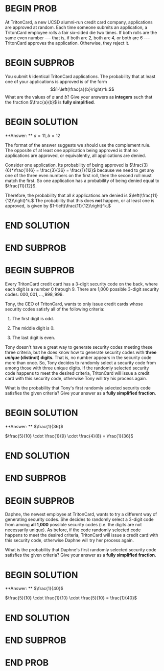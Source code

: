 # BEGIN PROB

At TritonCard, a new UCSD alumni-run credit card company, applications
are approved at random. Each time someone submits an application, a
TritonCard employee rolls a fair six-sided die two times. If both rolls
are the same even number --- that is, if both are 2, both are 4, or both
are 6 --- TritonCard approves the application. Otherwise, they reject
it.

# BEGIN SUBPROB

You submit $k$ identical TritonCard applications. The
probability that at least one of your applications is approved is of the
form $$1-\left(\frac{a}{b}\right)^k.$$ What are the values of $a$ and
$b$? Give your answers as **integers** such that the fraction
$\frac{a}{b}$ is **fully simplified**.

# BEGIN SOLUTION

**Answer: ** $a = 11, b = 12$

The format of the answer suggests we should use the complement rule. The opposite of at least one application being approved is that no applications are approved, or equivalently, all applications are denied. 

Consider one application. Its probability of being approved is $\frac{3}{6}*\frac{1}{6} = \frac{3}{36} = \frac{1}{12}$ because we need to get any one of the three even numbers on the first roll, then the second roll must match the first. So one application has a probability of being denied equal to $\frac{11}{12}$.

Therefore, the probability that all $k$ applications are denied is $\left(\frac{11}{12}\right)^k.$ The probability that this does **not** happen, or at least one is approved, is given by $1-\left(\frac{11}{12}\right)^k.$

# END SOLUTION

# END SUBPROB

# BEGIN SUBPROB

Every TritonCard credit card has a 3-digit security code on the
back, where each digit is a number 0 through 9. There are 1,000 possible
3-digit security codes: $000, 001, \dots, 998, 999$.

Tony, the CEO of TritonCard, wants to only issue credit cards whose
security codes satisfy all of the following criteria:

1.  The first digit is odd.

2.  The middle digit is 0.

3.  The last digit is even.

Tony doesn't have a great way to generate security codes meeting these
three criteria, but he does know how to generate security codes with
**three *unique* (distinct) digits**. That is, no number appears in the
security code more than once. So, Tony decides to randomly select a
security code from among those with three unique digits. If the randomly
selected security code happens to meet the desired criteria, TritonCard
will issue a credit card with this security code, otherwise Tony will
try his process again.

What is the probability that Tony's first randomly selected security
code satisfies the given criteria? Give your answer as a **fully
simplified fraction**.

# BEGIN SOLUTION

**Answer: ** $\frac{1}{36}$

$\frac{5}{10} \cdot \frac{1}{9} \cdot \frac{4}{8} = \frac{1}{36}$

# END SOLUTION

# END SUBPROB

# BEGIN SUBPROB

Daphne, the newest employee at TritonCard, wants to try a
different way of generating security codes. She decides to randomly
select a 3-digit code from among **all 1,000** possible security codes
(i.e. the digits are not necessarily unique). As before, if the code
randomly selected code happens to meet the desired criteria, TritonCard
will issue a credit card with this security code, otherwise Daphne will
try her process again.

What is the probability that Daphne's first randomly selected security
code satisfies the given criteria? Give your answer as a **fully
simplified fraction**.

# BEGIN SOLUTION

**Answer: ** $\frac{1}{40}$

$\frac{5}{10} \cdot \frac{1}{10} \cdot \frac{5}{10} = \frac{1}{40}$

# END SOLUTION

# END SUBPROB

# END PROB